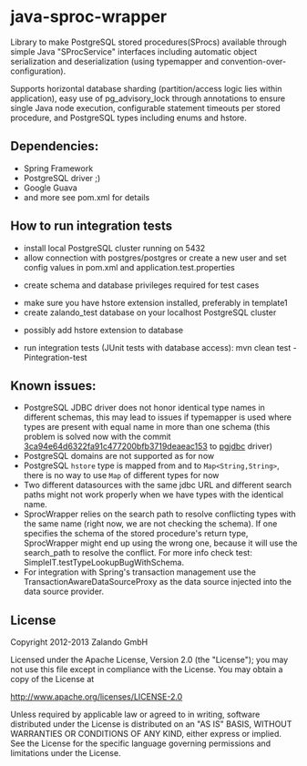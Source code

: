 java-sproc-wrapper
==========================

Library to make PostgreSQL stored procedures(SProcs) available through simple Java "SProcService" interfaces including automatic object serialization and deserialization (using typemapper and convention-over-configuration).

Supports horizontal database sharding (partition/access logic lies within application), easy use of pg_advisory_lock through annotations to ensure single Java node execution, configurable statement timeouts per stored procedure, and PostgreSQL types including enums and hstore.

Dependencies:
-------------

 * Spring Framework
 * PostgreSQL driver ;)
 * Google Guava
 * and more see pom.xml for details

How to run integration tests
----------------------------

* install local PostgreSQL cluster running on 5432
* allow connection with postgres/postgres or create a new user and set config values in pom.xml and application.test.properties
 - create schema and database privileges required for test cases
* make sure you have hstore extension installed, preferably in template1
* create zalando_test database on your localhost PostgreSQL cluster
 - possibly add hstore extension to database
* run integration tests (JUnit tests with database access):
    mvn clean test -Pintegration-test


Known issues:
-------------

* PostgreSQL JDBC driver does not honor identical type names in different schemas, this may lead to issues if typemapper is used where types are present with equal name in more than one schema (this problem is solved now with the commit [3ca94e64d6322fa91c477200bfb3719deaeac153](https://github.com/pgjdbc/pgjdbc/commit/3ca94e64d6322fa91c477200bfb3719deaeac153) to [pgjdbc](https://github.com/pgjdbc/pgjdbc/) driver)
* PostgreSQL domains are not supported as for now
* PostgreSQL `hstore` type is mapped from and to `Map<String,String>`, there is no way to use `Map` of different types for now
* Two different datasources with the same jdbc URL and different search paths might not work properly when we have types with the identical name.
* SprocWrapper relies on the search path to resolve conflicting types with the same name (right now, we are not checking the schema). If one specifies the schema of the stored procedure's return type, SprocWrapper might end up using the wrong one, because it will use the search_path to resolve the conflict. For more info check test: SimpleIT.testTypeLookupBugWithSchema.
* For integration with Spring's transaction management use the TransactionAwareDataSourceProxy as the data source injected into the data source provider.

License
-------

Copyright 2012-2013 Zalando GmbH

Licensed under the Apache License, Version 2.0 (the "License");
you may not use this file except in compliance with the License.
You may obtain a copy of the License at

   http://www.apache.org/licenses/LICENSE-2.0

Unless required by applicable law or agreed to in writing, software
distributed under the License is distributed on an "AS IS" BASIS,
WITHOUT WARRANTIES OR CONDITIONS OF ANY KIND, either express or implied.
See the License for the specific language governing permissions and
limitations under the License.
